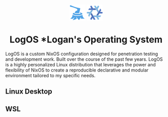 <div align="center">
  <img src="https://github.com/Logan-Roelofs/LogOS/blob/main/dotfiles/logs-logo-symbolic.svg" width="50" height="50">
  <img src="https://github.com/Logan-Roelofs/LogOS/blob/main/dotfiles/nix-snowflake-symbolic.svg" width="50" height="50">
  <h1 id="title">LogOS *Logan's Operating System</h1>
</div>

<p id="description">LogOS is a custom NixOS configuration designed for penetration testing and development work. Built over the course of the past few years. LogOS is a highly personalized Linux distribution that leverages the power and flexibility of NixOS to create a reproducible declarative and modular environment tailored to my specific needs.</p>

## Linux Desktop

## WSL 

